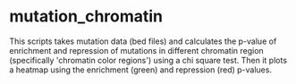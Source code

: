 mutation_chromatin
==================
This scripts takes mutation data (bed files) and calculates the p-value of enrichment and repression of mutations in different chromatin region (specifically 'chromatin color regions') using a chi square test. 
Then it plots a heatmap using the enrichment (green) and repression (red) p-values.

